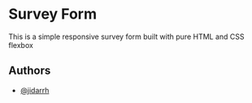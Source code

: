 # Survey Form

This is a simple responsive survey form built with pure HTML and CSS flexbox
## Authors

- [@jidarrh](https://jidarrh.github.io/Survey-Form/)

